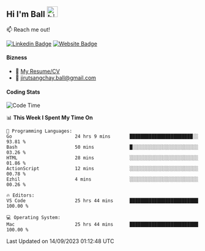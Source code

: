 ## Hi I'm Ball <img src="https://user-images.githubusercontent.com/1303154/88677602-1635ba80-d120-11ea-84d8-d263ba5fc3c0.gif" width="28px" height="28px" alt="hi">
 
:mailbox: Reach me out!

[![Linkedin Badge](https://img.shields.io/badge/-Jirut-0e76a8?style=flat&labelColor=0e76a8&logo=linkedin&logoColor=white)](https://www.linkedin.com/in/jirut-sangchay-338370251)
[![Website Badge](https://img.shields.io/badge/Website-184aa8?logo=website&logoColor=)](https://resume-jirut.web.app)

<!-- TODO: Add last video link -->
#### Bizness
- :paperclip: [My Resume/CV](https://github.com/Jirut01/Jirut01/blob/main/resume_jirut.pdf)
- :email: jirutsangchay.ball@gmail.com

#### Coding Stats


<!--START_SECTION:waka-->
![Code Time](http://img.shields.io/badge/Code%20Time-299%20hrs%206%20mins-blue)

📊 **This Week I Spent My Time On** 

```text
💬 Programming Languages: 
Go                       24 hrs 9 mins       ███████████████████████░░   93.81 % 
Bash                     50 mins             █░░░░░░░░░░░░░░░░░░░░░░░░   03.26 % 
HTML                     28 mins             ░░░░░░░░░░░░░░░░░░░░░░░░░   01.86 % 
ActionScript             12 mins             ░░░░░░░░░░░░░░░░░░░░░░░░░   00.78 % 
Ezhil                    4 mins              ░░░░░░░░░░░░░░░░░░░░░░░░░   00.26 % 

🔥 Editors: 
VS Code                  25 hrs 44 mins      █████████████████████████   100.00 % 

💻 Operating System: 
Mac                      25 hrs 44 mins      █████████████████████████   100.00 % 
```


 Last Updated on 14/09/2023 01:12:48 UTC
<!--END_SECTION:waka-->
